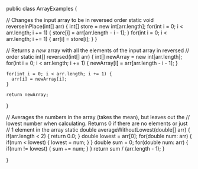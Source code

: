 public class ArrayExamples {

  // Changes the input array to be in reversed order
  static void reverseInPlace(int[] arr) {
    int[] store = new int[arr.length];
    for(int i = 0; i < arr.length; i += 1) {
      store[i] = arr[arr.length - i - 1];
    }
    for(int i = 0; i < arr.length; i += 1) {
      arr[i] = store[i];
    }
  }

  // Returns a *new* array with all the elements of the input array in reversed
  // order
  static int[] reversed(int[] arr) {
    int[] newArray = new int[arr.length];
    for(int i = 0; i < arr.length; i += 1) {
      newArray[i] = arr[arr.length - i - 1];
    }
    
    for(int i = 0; i < arr.length; i += 1) {
      arr[i] = newArray[i];
    }

    return newArray;
  }

  // Averages the numbers in the array (takes the mean), but leaves out the
  // lowest number when calculating. Returns 0 if there are no elements or just
  // 1 element in the array
  static double averageWithoutLowest(double[] arr) {
    if(arr.length < 2) { return 0.0; }
    double lowest = arr[0];
    for(double num: arr) {
      if(num < lowest) { lowest = num; }
    }
    double sum = 0;
    for(double num: arr) {
      if(num != lowest) { sum += num; }
    }
    return sum / (arr.length - 1);
  }


}
